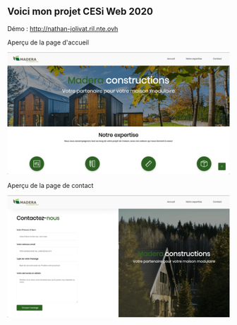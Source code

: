 ## Voici mon projet CESi Web 2020

Démo :
http://nathan-jolivat.ril.nte.ovh

Aperçu de la page d'accueil 

![alt text](https://raw.githubusercontent.com/nathan-jolivat/cesiweb2020/master/assets/imgs/readme/screenshot-1-min.png)

Aperçu de la page de contact

![alt text](https://raw.githubusercontent.com/nathan-jolivat/cesiweb2020/master/assets/imgs/readme/screenshot-2-min.png)

